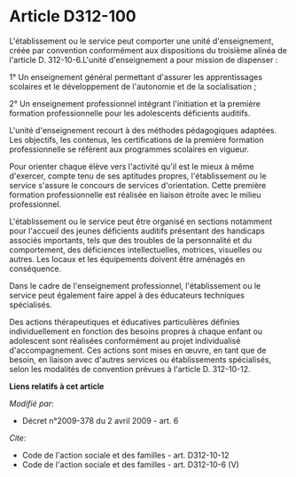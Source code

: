 # Article D312-100

L'établissement ou le service peut comporter une unité d'enseignement, créée par convention conformément aux dispositions du
troisième alinéa de l'article D. 312-10-6.L'unité d'enseignement a pour mission de dispenser : 

1° Un enseignement général permettant d'assurer les apprentissages scolaires et le développement de l'autonomie et de la
socialisation ; 

2° Un enseignement professionnel intégrant l'initiation et la première formation professionnelle pour les adolescents
déficients auditifs.

L'unité d'enseignement recourt à des méthodes pédagogiques adaptées. Les objectifs, les contenus, les certifications de la
première formation professionnelle se réfèrent aux programmes scolaires en vigueur. 

Pour orienter chaque élève vers l'activité qu'il est le mieux à même d'exercer, compte tenu de ses aptitudes propres,
l'établissement ou le service s'assure le concours de services d'orientation. Cette première formation professionnelle est
réalisée en liaison étroite avec le milieu professionnel.

L'établissement ou le service peut être organisé en sections notamment pour l'accueil des jeunes déficients auditifs
présentant des handicaps associés importants, tels que des troubles de la personnalité et du comportement, des déficiences
intellectuelles, motrices, visuelles ou autres. Les locaux et les équipements doivent être aménagés en conséquence. 

Dans le cadre de l'enseignement professionnel, l'établissement ou le service peut également faire appel à des éducateurs
techniques spécialisés. 

Des actions thérapeutiques et éducatives particulières définies individuellement en fonction des besoins propres à chaque
enfant ou adolescent sont réalisées conformément au projet individualisé d'accompagnement. Ces actions sont mises en œuvre,
en tant que de besoin, en liaison avec d'autres services ou établissements spécialisés, selon les modalités de convention
prévues à l'article D. 312-10-12.

**Liens relatifs à cet article**

_Modifié par_:

  - Décret n°2009-378 du 2 avril 2009 - art. 6

_Cite_:

  - Code de l'action sociale et des familles - art. D312-10-12
  - Code de l'action sociale et des familles - art. D312-10-6 (V)
